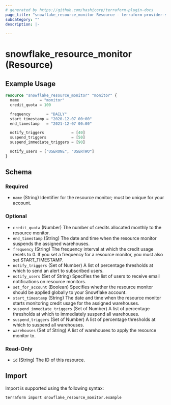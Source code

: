 ```yaml
---
# generated by https://github.com/hashicorp/terraform-plugin-docs
page_title: "snowflake_resource_monitor Resource - terraform-provider-snowflake"
subcategory: ""
description: |-
  
---
```


# snowflake_resource_monitor (Resource)



## Example Usage

```terraform
resource "snowflake_resource_monitor" "monitor" {
  name         = "monitor"
  credit_quota = 100

  frequency       = "DAILY"
  start_timestamp = "2020-12-07 00:00"
  end_timestamp   = "2021-12-07 00:00"

  notify_triggers            = [40]
  suspend_triggers           = [50]
  suspend_immediate_triggers = [90]

  notify_users = ["USERONE", "USERTWO"]
}
```

<!-- schema generated by tfplugindocs -->
## Schema

### Required

- `name` (String) Identifier for the resource monitor; must be unique for your account.

### Optional

- `credit_quota` (Number) The number of credits allocated monthly to the resource monitor.
- `end_timestamp` (String) The date and time when the resource monitor suspends the assigned warehouses.
- `frequency` (String) The frequency interval at which the credit usage resets to 0. If you set a frequency for a resource monitor, you must also set START_TIMESTAMP.
- `notify_triggers` (Set of Number) A list of percentage thresholds at which to send an alert to subscribed users.
- `notify_users` (Set of String) Specifies the list of users to receive email notifications on resource monitors.
- `set_for_account` (Boolean) Specifies whether the resource monitor should be applied globally to your Snowflake account.
- `start_timestamp` (String) The date and time when the resource monitor starts monitoring credit usage for the assigned warehouses.
- `suspend_immediate_triggers` (Set of Number) A list of percentage thresholds at which to immediately suspend all warehouses.
- `suspend_triggers` (Set of Number) A list of percentage thresholds at which to suspend all warehouses.
- `warehouses` (Set of String) A list of warehouses to apply the resource monitor to.

### Read-Only

- `id` (String) The ID of this resource.

## Import

Import is supported using the following syntax:

```shell
terraform import snowflake_resource_monitor.example
```
